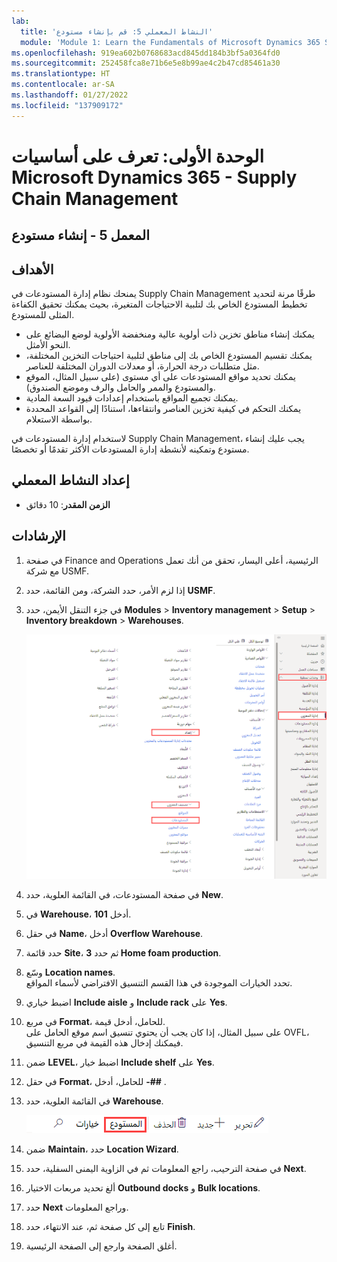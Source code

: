```yaml
---
lab:
  title: 'النشاط المعملي 5: قم بإنشاء مستودع'
  module: 'Module 1: Learn the Fundamentals of Microsoft Dynamics 365 Supply Chain Management'
ms.openlocfilehash: 919ea602b0768683acd845dd184b3bf5a0364fd0
ms.sourcegitcommit: 252458fca8e71b6e5e8b99ae4c2b47cd85461a30
ms.translationtype: HT
ms.contentlocale: ar-SA
ms.lasthandoff: 01/27/2022
ms.locfileid: "137909172"
---
```

# <a name="module-1-learn-the-fundamentals-of-microsoft-dynamics-365-supply-chain-management"></a>الوحدة الأولى: تعرف على أساسيات Microsoft Dynamics 365 - Supply Chain Management

## <a name="lab-5---create-a-warehouse"></a>المعمل 5 - إنشاء مستودع

## <a name="objectives"></a>الأهداف
يمنحك نظام إدارة المستودعات في Supply Chain Management طرقًا مرنة لتحديد تخطيط المستودع الخاص بك لتلبية الاحتياجات المتغيرة، بحيث يمكنك تحقيق الكفاءة المثلى للمستودع.

- يمكنك إنشاء مناطق تخزين ذات أولوية عالية ومنخفضة الأولوية لوضع البضائع على النحو الأمثل.
- يمكنك تقسيم المستودع الخاص بك إلى مناطق لتلبية احتياجات التخزين المختلفة، مثل متطلبات درجة الحرارة، أو معدلات الدوران المختلفة للعناصر.
- يمكنك تحديد مواقع المستودعات على أي مستوى (على سبيل المثال، الموقع والمستودع والممر والحامل والرف وموضع الصندوق).
- يمكنك تجميع المواقع باستخدام إعدادات قيود السعة المادية.
- يمكنك التحكم في كيفية تخزين العناصر وانتقاءها، استنادًا إلى القواعد المحددة بواسطة الاستعلام.

لاستخدام إدارة المستودعات في Supply Chain Management، يجب عليك إنشاء مستودع وتمكينه لأنشطة إدارة المستودعات الأكثر تقدمًا أو تخصصًا.

## <a name="lab-setup"></a>إعداد النشاط المعملي

   - **الزمن المقدر**: 10 دقائق

## <a name="instructions"></a>الإرشادات

1. في صفحة Finance and Operations الرئيسية، أعلى اليسار، تحقق من أنك تعمل مع شركة USMF.

1. إذا لزم الأمر، حدد الشركة، ومن القائمة، حدد **USMF**.

1. في جزء التنقل الأيمن، حدد **Modules** > **Inventory management** > **Setup** > **Inventory breakdown** > **Warehouses**.

    ![صورة شاشة تعرض التنقل في وحدة المستودعات](./media/lp1-m3-warehouses-module-navigation.png)

1. في صفحة المستودعات، في القائمة العلوية، حدد **New**.

1. في **Warehouse**، أدخل **101**.

1. في حقل **Name**، أدخل **Overflow Warehouse**.

1. حدد قائمة **Site**، ثم حدد **3 Home foam production**.

1. وسّع **Location names**.  
    تحدد الخيارات الموجودة في هذا القسم التنسيق الافتراضي لأسماء المواقع.

1. اضبط خياري **Include aisle** و **Include rack** على **Yes**.

1. في مربع **Format**، للحامل، أدخل قيمة.  
    على سبيل المثال، إذا كان يجب أن يحتوي تنسيق اسم موقع الحامل على OVFL، فيمكنك إدخال هذه القيمة في مربع التنسيق.

1. ضمن **LEVEL**، اضبط خيار **Include shelf** على **Yes**.

1. في حقل **Format**، للحامل، أدخل **-##** .

1. في القائمة العلوية، حدد **Warehouse**.

    ![صورة شاشة تعرض خيار قائمة المستودعات مميزًا](./media/lp1-m3-warehouses-menu-option.png)

1. ضمن **Maintain**، حدد **Location Wizard**.

1. في صفحة الترحيب، راجع المعلومات ثم في الزاوية اليمنى السفلية، حدد **Next**.

1. ألغ تحديد مربعات الاختيار **Outbound docks** و **Bulk locations**.

1. حدد **Next** وراجع المعلومات.

1. تابع إلى كل صفحة ثم، عند الانتهاء، حدد **Finish**.

1. أغلق الصفحة وارجع إلى الصفحة الرئيسية.
